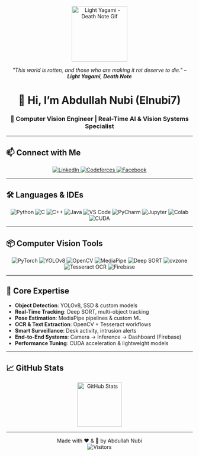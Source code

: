 <div align="center">
  <img src="https://media.giphy.com/media/Hw0wIr1YL75VC/giphy.gif" height="150" alt="Light Yagami - Death Note Gif"/>
  <p><em>"This world is rotten, and those who are making it rot deserve to die." – <strong>Light Yagami</strong>, <strong>Death Note</strong></em></p>
</div>

<h1 align="center">👋 Hi, I’m Abdullah Nubi (Elnubi7)</h1>
<h3 align="center">🔭 Computer Vision Engineer | Real-Time AI & Vision Systems Specialist</h3>

---

## 📫 Connect with Me

<div align="center">
  <a href="https://www.linkedin.com/in/abdullah-nupi" target="_blank">
    <img src="https://img.shields.io/badge/LinkedIn-0077B5?style=for-the-badge&logo=linkedin&logoColor=white" alt="LinkedIn"/>
  </a>
  <a href="https://codeforces.com/profile/AItheGOAT" target="_blank">
    <img src="https://img.shields.io/badge/Codeforces-FF8C00?style=for-the-badge&logo=codeforces&logoColor=white" alt="Codeforces"/>
  </a>
  <a href="https://www.facebook.com/share/1F9Zor37UK/?mibextid=wwXIfr" target="_blank">
    <img src="https://img.shields.io/badge/Facebook-1877F2?style=for-the-badge&logo=facebook&logoColor=white" alt="Facebook"/>
  </a>
</div>

---

## 🛠 Languages & IDEs

<div align="center">
  <img src="https://img.shields.io/badge/Python-3776AB?style=for-the-badge&logo=python&logoColor=white" alt="Python"/>
  <img src="https://img.shields.io/badge/C-00599C?style=for-the-badge&logo=c&logoColor=white" alt="C"/>
  <img src="https://img.shields.io/badge/C++-00599C?style=for-the-badge&logo=c%2B%2B&logoColor=white" alt="C++"/>
  <img src="https://img.shields.io/badge/Java-007396?style=for-the-badge&logo=java&logoColor=white" alt="Java"/>
  <img src="https://img.shields.io/badge/VS%20Code-007ACC?style=for-the-badge&logo=visual-studio-code&logoColor=white" alt="VS Code"/>
  <img src="https://img.shields.io/badge/PyCharm-000000?style=for-the-badge&logo=pycharm&logoColor=white" alt="PyCharm"/>
  <img src="https://img.shields.io/badge/Jupyter-F37626?style=for-the-badge&logo=jupyter&logoColor=white" alt="Jupyter"/>
  <img src="https://img.shields.io/badge/Colab-F9AB00?style=for-the-badge&logo=googlecolab&logoColor=white" alt="Colab"/>
  <img src="https://img.shields.io/badge/CUDA-FC5303?style=for-the-badge&logo=nvidia&logoColor=white" alt="CUDA"/>
</div>

---

## 📦 Computer Vision Tools

<div align="center">
  <img src="https://img.shields.io/badge/PyTorch-EE4C2C?style=for-the-badge&logo=pytorch&logoColor=white" alt="PyTorch"/>
  <img src="https://img.shields.io/badge/YOLOv8-000000?style=for-the-badge&logo=ultralytics&logoColor=white" alt="YOLOv8"/>
  <img src="https://img.shields.io/badge/OpenCV-5C3EE8?style=for-the-badge&logo=opencv&logoColor=white" alt="OpenCV"/>
  <img src="https://img.shields.io/badge/MediaPipe-000000?style=for-the-badge&logo=mediapipe&logoColor=white" alt="MediaPipe"/>
  <img src="https://img.shields.io/badge/Deep_SORT-0052CC?style=for-the-badge" alt="Deep SORT"/>
  <img src="https://img.shields.io/badge/cvzone-FF6F61?style=for-the-badge" alt="cvzone"/>
  <img src="https://img.shields.io/badge/Tesseract_OCR-000000?style=for-the-badge&logo=tesseract&logoColor=white" alt="Tesseract OCR"/>
  <img src="https://img.shields.io/badge/Firebase-FFCA28?style=for-the-badge&logo=firebase&logoColor=white" alt="Firebase"/>
</div>

---

## 🚀 Core Expertise

- **Object Detection**: YOLOv8, SSD & custom models  
- **Real-Time Tracking**: Deep SORT, multi-object tracking  
- **Pose Estimation**: MediaPipe pipelines & custom ML  
- **OCR & Text Extraction**: OpenCV + Tesseract workflows  
- **Smart Surveillance**: Desk activity, intrusion alerts  
- **End-to-End Systems**: Camera → Inference → Dashboard (Firebase)  
- **Performance Tuning**: CUDA acceleration & lightweight models

---

## 📈 GitHub Stats

<div align="center">
  <img src="https://github-readme-stats.vercel.app/api?username=Elnubi7&show_icons=true&theme=dracula&count_private=true" height="120" alt="GitHub Stats"/>
</div>

---

<div align="center">
  Made with ❤️ & 🤖 by Abdullah Nubi
</div>

<div align="center">
  <img src="https://visitor-badge.laobi.icu/badge?page_id=Elnubi7.Elnubi7&style=flat" alt="Visitors"/>
</div>
